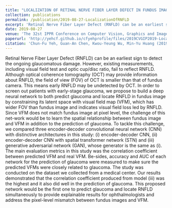```yaml
---
title: "LOCALIZATION OF RETINAL NERVE FIBER LAYER DEFECT IN FUNDUS IMAGE BY VISUAL FIELD GUIDED LEARNING NETWORK"
collection: publications
permalink: /publication/2019-08-27-LocalizationOfRNFLD
excerpt: 'Retinal Nerve Fiber Layer Defect (RNFLD) can be an earliest sign to detect the ongoing glaucomatous damage. However, existing measurements, including visual field test and optic cup/disc ratio, fail to reflect RNFLD. Although optical coherence tomography (OCT) may provide information about RNFLD, the field of view (FOV) of OCT is smaller than that of fundus camera. This means early RNFLD may be undetected by OCT. In order to screen out patients with early-stage glaucoma, we propose to build a deep neural network to both predict glaucoma and locate RNFLD in fundus image by constraining its latent space with visual field map (VFM), which has wider FOV than fundus image and indicates visual field loss led by RNFLD. Since VFM does not match fundus image at pixel level, the challenge of this net-work would be to learn the spatial relationship between fundus image and VFM in addition to the prediction of glaucoma. To tackle this challenge, we compared three encoder-decoder convolutional neural network (CNN) with distinctive architectures in this study: (i) encoder-decoder CNN, (ii) encoder-decoder CNN with spatial transformer network (STN) and (iii) generative adversarial network (GAN), whose generator is the same as (i). The main evaluation metrics in this study was the correlation coefficient between predicted VFM and real VFM. Be-sides, accuracy and AUC of each network for the prediction of glaucoma were measured to make sure the predicted VFMs were closely related to glaucoma. The study was conducted on the dataset we collected from a medical center. Our results demonstrated that the correlation coefficient produced from model (iii) was the highest and it also did well in the prediction of glaucoma. This proposed network would be the first one to predict glaucoma and locate RNFLD simultaneously to provide explainable results for ophthalmologists and address the pixel-level mismatch between fundus images and VFM.'
date: 2019-08-27
venue: 'The 32st IPPR Conference on Computer Vision, Graphics and Image Processing'
paperurl: 'http://yehcf.github.io/cfyehprofile/files/2019CVGIP2019-LocalizationOfRNFLD.pdf'
citation: 'Chun-Fu Yeh, Guan-An Chen, Kwou-Yeung Wu, Min-Yu Huang (2019) Localization of Retinal Nerve Fiber Layer Defect in Fundus Image by Visual Field Guided Learning Network. <i>The 32st IPPR Conference on Computer Vision, Graphics and Image Processing</i>, Taitung, Taiwan, August 25-27.'
---
```


Retinal Nerve Fiber Layer Defect (RNFLD) can be an earliest sign to detect the ongoing glaucomatous damage. However, existing measurements, including visual field test and optic cup/disc ratio, fail to reflect RNFLD. Although optical coherence tomography (OCT) may provide information about RNFLD, the field of view (FOV) of OCT is smaller than that of fundus camera. This means early RNFLD may be undetected by OCT. In order to screen out patients with early-stage glaucoma, we propose to build a deep neural network to both predict glaucoma and locate RNFLD in fundus image by constraining its latent space with visual field map (VFM), which has wider FOV than fundus image and indicates visual field loss led by RNFLD. Since VFM does not match fundus image at pixel level, the challenge of this net-work would be to learn the spatial relationship between fundus image and VFM in addition to the prediction of glaucoma. To tackle this challenge, we compared three encoder-decoder convolutional neural network (CNN) with distinctive architectures in this study: (i) encoder-decoder CNN, (ii) encoder-decoder CNN with spatial transformer network (STN) and (iii) generative adversarial network (GAN), whose generator is the same as (i). The main evaluation metrics in this study was the correlation coefficient between predicted VFM and real VFM. Be-sides, accuracy and AUC of each network for the prediction of glaucoma were measured to make sure the predicted VFMs were closely related to glaucoma. The study was conducted on the dataset we collected from a medical center. Our results demonstrated that the correlation coefficient produced from model (iii) was the highest and it also did well in the prediction of glaucoma. This proposed network would be the first one to predict glaucoma and locate RNFLD simultaneously to provide explainable results for ophthalmologists and address the pixel-level mismatch between fundus images and VFM.